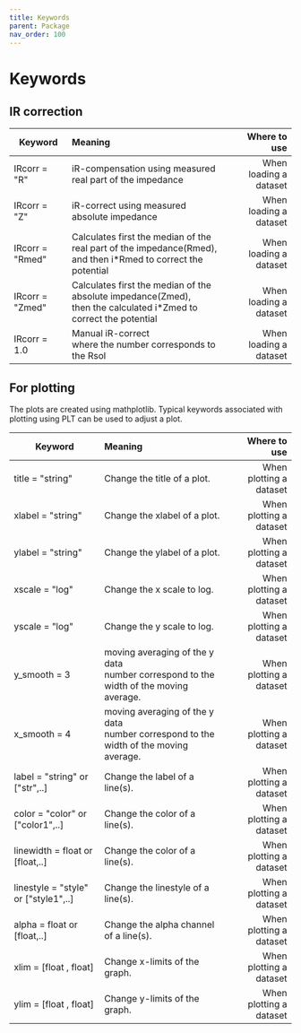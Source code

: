 ```yaml
---
title: Keywords
parent: Package
nav_order: 100
---
```


# Keywords

## IR correction

| Keyword        | Meaning           | Where to use  |
| ------------- |:-------------| -----:|
| IRcorr = "R" | iR-compensation using measured <br>real part of the impedance |When loading a dataset|
| IRcorr = "Z" | iR-correct using measured <br> absolute impedance| When loading a dataset |
| IRcorr = "Rmed" | Calculates first the median of the real part of the impedance(Rmed), <br>and then i*Rmed to correct the potential| When loading a dataset |
| IRcorr = "Zmed" | Calculates first the median of the absolute impedance(Zmed), <br>then  the calculated i*Zmed to correct the potential| When loading a dataset |
| IRcorr = 1.0 | Manual iR-correct<br>where the number corresponds to the Rsol | When loading a dataset |

## For plotting
The plots are created using mathplotlib. Typical keywords associated with plotting using PLT can be used to adjust a plot.

| Keyword        | Meaning           | Where to use  |
| ------------- |:-------------| -----:|
| title = "string" | Change the title of a plot. | When plotting a dataset|
| xlabel = "string" | Change the xlabel of a plot. | When plotting a dataset|
| ylabel = "string" | Change the ylabel of a plot. | When plotting a dataset|
| xscale = "log" | Change the x scale to log. | When plotting a dataset|
| yscale = "log" | Change the y scale to log. | When plotting a dataset|
| y_smooth = 3 | moving averaging of the y data <br> number correspond to the width of the moving average. | When plotting a dataset|
| x_smooth = 4 | moving averaging of the y data <br> number correspond to the width of the moving average.| When plotting a dataset |
| label = "string" or ["str",..] | Change the label of a line(s). | When plotting a dataset|
| color = "color" or ["color1",..]| Change the color of a line(s). | When plotting a dataset|
| linewidth = float or [float,..]| Change the color of a line(s). | When plotting a dataset|
| linestyle = "style" or ["style1",..]| Change the linestyle of a line(s). | When plotting a dataset|
| alpha = float or [float,..]| Change the alpha channel of a line(s). | When plotting a dataset|
| xlim = [float , float]| Change x-limits of the graph. | When plotting a dataset|
| ylim = [float , float]| Change y-limits of the graph. | When plotting a dataset|


 

